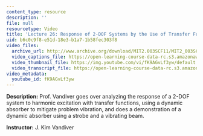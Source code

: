```yaml
---
content_type: resource
description: ''
file: null
resourcetype: Video
title: 'Lecture 26: Response of 2-DOF Systems by the Use of Transfer Functions'
uid: b6c0c9f8-e51d-18e3-b1a7-1b58fec303f8
video_files:
  archive_url: http://www.archive.org/download/MIT2.003SCF11/MIT2_003SCF11_lec26_300k.mp4
  video_captions_file: https://open-learning-course-data-rc.s3.amazonaws.com/2-003sc-engineering-dynamics-fall-2011/dae06eb5295e5b3f8ddee71ab6985b1b_fK9AGvLf3yw.vtt
  video_thumbnail_file: https://img.youtube.com/vi/fK9AGvLf3yw/default.jpg
  video_transcript_file: https://open-learning-course-data-rc.s3.amazonaws.com/2-003sc-engineering-dynamics-fall-2011/dcbd7efde33ee312e459c3aa572cb57d_fK9AGvLf3yw.pdf
video_metadata:
  youtube_id: fK9AGvLf3yw
---
```


**Description:** Prof. Vandiver goes over analyzing the response of a 2-DOF system to harmonic excitation with transfer functions, using a dynamic absorber to mitigate problem vibration, and does a demonstration of a dynamic absorber using a strobe and a vibrating beam.

**Instructor:** J. Kim Vandiver